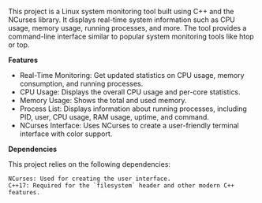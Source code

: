 This project is a Linux system monitoring tool built using C++ and the NCurses library. It displays real-time system information such as CPU usage, memory usage, running processes, and more. The tool provides a command-line interface similar to popular system monitoring tools like htop or top.


**Features**

* Real-Time Monitoring: Get updated statistics on CPU usage, memory consumption, and running processes.
* CPU Usage: Displays the overall CPU usage and per-core statistics.
* Memory Usage: Shows the total and used memory.
* Process List: Displays information about running processes, including PID, user, CPU usage, RAM usage, uptime, and command.
* NCurses Interface: Uses NCurses to create a user-friendly terminal interface with color support.

**Dependencies**

This project relies on the following dependencies:

    NCurses: Used for creating the user interface.
    C++17: Required for the `filesystem` header and other modern C++ features.
 